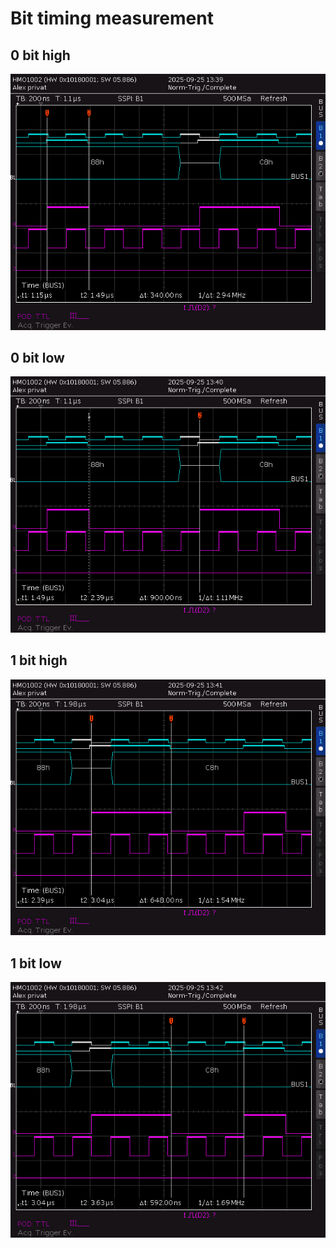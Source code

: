 # Bit timing measurement

## 0 bit high
![alt text](bit0_high_time.png)

## 0 bit low
![alt text](bit0_low_time.png)

## 1 bit high
![alt text](bit1_high_time.png)

## 1 bit low
![alt text](bit1_low_time.png)